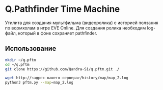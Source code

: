 # Q.Pathfinder Time Machine

Утилита для создания мультфильма (видеоролика) с историей ползания по вормхолам в игре EVE Online. Для создания ролика необходим log-файл, который в фоне сохраняет pathfinder.

## Использование

```bash
mkdir ~/q.pftm
cd ~/q.pftm
git clone https://github.com/Qandra-Si/q.pftm.git ./

wget http://<адрес-вашего-сервера>/history/map/map_2.log
python3 pftm.py --map=map_2.log
```
